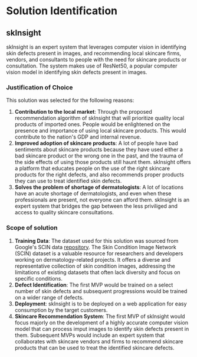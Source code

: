 # Solution Identification

## skInsight
skInsight is an expert system that leverages computer vision in identifying skin defects present in images, and recommending local skincare firms, vendors, and consultants to people with the need for skincare products or consultation. The system makes use of ResNet50, a popular computer vision model in identifying skin defects present in images.


### Justification of Choice
This solution was selected for the following reasons:
1. **Contribution to the local market**: Through the proposed recommendation algorithm of skInsight that will prioritize quality local products of imported ones. People would be enlightened on the presence and importance of using local skincare products. This would contribute to the nation's GDP and internal revenue.
2. **Improved adoption of skincare products**: A lot of people have bad sentiments about skincare products because they have used either a bad skincare product or the wrong one in the past, and the trauma of the side effects of using those products still haunt them. skInsight offers a platform that educates people on the use of the right skincare products for the right defects, and also recommends proper products they can use to treat identified skin defects.
3. **Solves the problem of shortage of dermatologists**: A lot of locations have an acute shortage of dermatologists, and even when these professionals are present, not everyone can afford them. skInsight is an expert system that bridges the gap between the less priviliged and access to quality skincare consultations.

### Scope of solution
1. **Training Data**: The dataset used for this solution was sourced from Google's SCIN data [repository](http://research.google/blog/scin-a-new-resource-for-representative-dermatology-images/). The Skin Condition Image Network (SCIN) dataset is a valuable resource for researchers and developers working on dermatology-related projects. It offers a diverse and representative collection of skin condition images, addressing the limitations of existing datasets that often lack diversity and focus on specific conditions.
2. **Defect Identification**: The first MVP would be trained on a select number of skin defects and subsequent progressions would be trained on a wider range of defects.
3. **Deployment**: skInsight is to be deployed on a web application for easy consumption by the target customers. 
4. **Skincare Recommendation System**: The first MVP of skInsight would focus majorly on the development of a highly accurate computer vision model that can process imput images to identify skin defects present in them. Subsequent MVPs would include an expert system that collaborates with skincare vendors and firms to recommend skincare products that can be used to treat the identified skincare defects.
